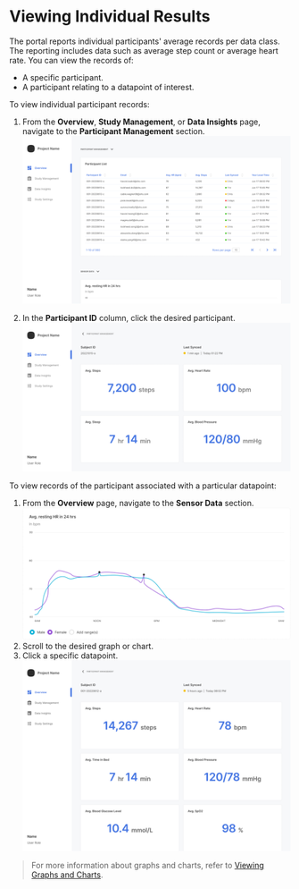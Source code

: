 
# Viewing Individual Results

The portal reports individual participants' average records per data class. The reporting includes data such as average step count or average heart rate. You can view the records of:

- A specific participant.
- A participant relating to a datapoint of interest.

To view individual participant records:

1. From the **Overview**, **Study Management**, or **Data Insights** page, navigate to the **Participant Management** section.
   ![viewing-individual-results](../../../images/viewing-individual-results.png)
   
1. In the **Participant ID** column, click the desired participant.
   ![viewing-graphs-4](../../..//images/viewing-graphs-4.png)

To view records of the participant associated with a particular datapoint:

1. From the **Overview** page, navigate to the **Sensor Data** section.
   ![viewing-graphs-1](../../../images/viewing-graphs-1.png)
2. Scroll to the desired graph or chart.
3. Click a specific datapoint.
   ![image-20230716122353618](./viewing-individual-results.assets/image-20230716122353618.png)
   
> For more information about graphs and charts, refer to [Viewing Graphs and Charts](./viewing-graphs.md).